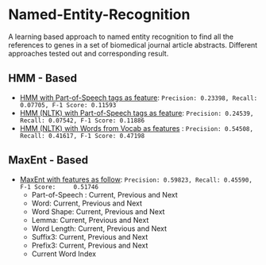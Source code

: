 # Named-Entity-Recognition

A learning based approach to named entity recognition to find all the references to genes in a set of biomedical journal
article abstracts. Different approaches tested out and corresponding result.

## HMM - Based

- [HMM with Part-of-Speech tags as feature][1]: `Precision: 0.23398, Recall: 0.07705, F-1 Score: 0.11593`
- [HMM (NLTK) with Part-of-Speech tags as feature][2]: `Precision: 0.24539, Recall: 0.07542, F-1 Score: 0.11886`
- [HMM (NLTK) with Words from Vocab as features][3] : `Precision: 0.54508, Recall: 0.41617, F-1 Score: 0.47198`

## MaxEnt - Based

- [MaxEnt with features as follow][4]: `Precision: 0.59823, Recall: 0.45590, F-1 Score:  	0.51746`
  - Part-of-Speech : Current, Previous and Next
  - Word: Current, Previous and Next
  - Word Shape: Current, Previous and Next
  - Lemma: Current, Previous and Next
  - Word Length: Current, Previous and Next
  - Suffix3: Current, Previous and Next
  - Prefix3: Current, Previous and Next
  - Current Word Index

[1]:https://github.com/Hasil-Sharma/Named-Entity-Recognition/blob/45c7d5497614e99391cec98e2ad198a43790cfc5/Named%20Entity%20Recognition.ipynb
[2]:https://github.com/Hasil-Sharma/Named-Entity-Recognition/blob/fc24d20f5b3fe4d7552d31a93bfc0eac62b63ce1/Named%20Entity%20Recognition.ipynb
[3]: https://github.com/Hasil-Sharma/Named-Entity-Recognition/blob/fff50eb1b957572374f2108ee2c1fa4379907bde/Named%20Entity%20Recognition.ipynb
[4]:https://github.com/Hasil-Sharma/Named-Entity-Recognition/blob/9f58a643c305b26f56b610451b6d35e2a4d67d88/Named%20Entity%20Recognition.ipynb
